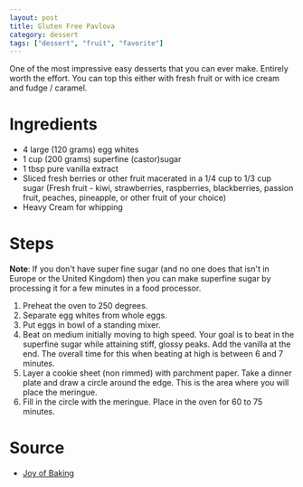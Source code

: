 ```yaml
---
layout: post
title: Gluten Free Pavlova
category: dessert
tags: ["dessert", "fruit", "favorite"]
---
```

One of the most impressive easy desserts that you can ever make.  Entirely worth the effort.  You can top this either with fresh fruit or with ice cream and fudge / caramel.  

# Ingredients

* 4 large (120 grams) egg whites
* 1 cup (200 grams) superfine (castor)sugar
* 1 tbsp pure vanilla extract
* Sliced fresh berries or other fruit macerated in a 1/4 cup to 1/3 cup sugar (Fresh fruit - kiwi, strawberries, raspberries, blackberries, passion fruit, peaches, pineapple, or other fruit of your choice)
* Heavy Cream for whipping

# Steps

**Note**: If you don't have super fine sugar (and no one does that isn't in Europe or the United Kingdom) then you can make superfine sugar by processing it for a few minutes in a food processor.

1. Preheat the oven to 250 degrees.
2. Separate egg whites from whole eggs.  
3. Put eggs in bowl of a standing mixer.
4. Beat on medium initially moving to high speed.  Your goal is to beat in the superfine sugar while attaining stiff, glossy peaks.  Add the vanilla at the end.  The overall time for this when beating at high is between 6 and 7 minutes.
5. Layer a cookie sheet (non rimmed) with parchment paper.  Take a dinner plate and draw a circle around the edge.  This is the area where you will place the meringue. 
6. Fill in the circle with the meringue.  Place in the oven for 60 to 75 minutes.  

# Source

*  [Joy of Baking](https://www.joyofbaking.com/Pavlova.html)